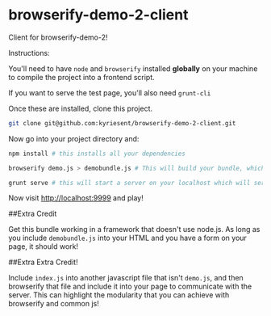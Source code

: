 browserify-demo-2-client
========================

Client for browserify-demo-2!

Instructions:

You'll need to have `node` and `browserify` installed **globally** on your machine to compile the project into a frontend script.

If you want to serve the test page, you'll also need `grunt-cli`

Once these are installed, clone this project.

```bash
git clone git@github.com:kyriesent/browserify-demo-2-client.git
```

Now go into your project directory and:

```bash
npm install # this installs all your dependencies

browserify demo.js > demobundle.js # This will build your bundle, which is already being loaded into index.html

grunt serve # this will start a server on your localhost which will serve index.html
```

Now visit [http://localhost:9999](http://localhost:9999) and play!

##Extra Credit

Get this bundle working in a framework that doesn't use node.js. As long as you include `demobundle.js` into your HTML and you have a form on your page, it should work!

##Extra Extra Credit!

Include `index.js` into another javascript file that isn't `demo.js`, and then browserify that file and include it into your page to communicate with the server. This can highlight the modularity that you can achieve with browserify and common js!
